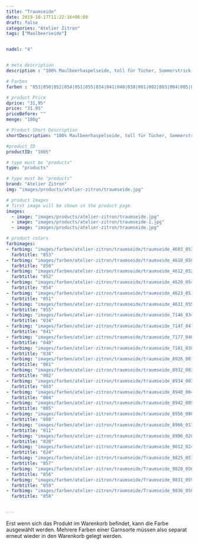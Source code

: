 ```yaml
---
title: "Traumseide"
date: 2019-10-17T11:22:16+06:00
draft: false
categories: "Atelier Zitron"
tags: ["Maulbeerseide"]


nadel: "4"	


# meta description
description : "100% Maulbeerhaspelseide, toll für Tücher, Sommerstrick, als Beilaufgarn"

# Farben
farben : "053|050|052|054|051|055|034|041|040|038|001|002|003|004|005|008|011|020|024|057|056|059|058"

# product Price
dprice: "31,95"
price: "31.95"
priceBefore: ""
menge: "100g"

# Product Short Description
shortDescription: "100% Maulbeerhaspelseide, toll für Tücher, Sommerstrick, als Beilaufgarn"

#product ID
productID: "1005"

# type must be "products"
type: "products"

# type must be "products"
brand: "Atelier Zitron"
img: "images/products/atelier-zitron/traumseide.jpg"    

# product Images
# first image will be shown in the product page
images:
  - image: "images/products/atelier-zitron/traumseide.jpg"
  - image: "images/products/atelier-zitron/traumseide-1.jpg"
  - image: "images/products/atelier-zitron/traumseide.jpg"

# product colors
farbimages:
- farbimg: "images/farben/atelier-zitron/traumseide/traumseide_4603_053_1.jpg"
  farbtitle: "053"
- farbimg: "images/farben/atelier-zitron/traumseide/traumseide_4610_050_1.jpg"
  farbtitle: "050"
- farbimg: "images/farben/atelier-zitron/traumseide/traumseide_4612_052_1.jpg"
  farbtitle: "052"
- farbimg: "images/farben/atelier-zitron/traumseide/traumseide_4620_054_1.jpg"
  farbtitle: "054"
- farbimg: "images/farben/atelier-zitron/traumseide/traumseide_4623_051_1.jpg"
  farbtitle: "051"
- farbimg: "images/farben/atelier-zitron/traumseide/traumseide_4631_055_1.jpg"
  farbtitle: "055"
- farbimg: "images/farben/atelier-zitron/traumseide/traumseide_7146_034_1.jpg"
  farbtitle: "034"
- farbimg: "images/farben/atelier-zitron/traumseide/traumseide_7147_041_1.jpg"
  farbtitle: "041"
- farbimg: "images/farben/atelier-zitron/traumseide/traumseide_7177_040_1.jpg"
  farbtitle: "040"
- farbimg: "images/farben/atelier-zitron/traumseide/traumseide_7181_038_1.jpg"
  farbtitle: "038"
- farbimg: "images/farben/atelier-zitron/traumseide/traumseide_8926_001_1.jpg"
  farbtitle: "001"
- farbimg: "images/farben/atelier-zitron/traumseide/traumseide_8932_002_1.jpg"
  farbtitle: "002"
- farbimg: "images/farben/atelier-zitron/traumseide/traumseide_8934_003_1.jpg"
  farbtitle: "003"
- farbimg: "images/farben/atelier-zitron/traumseide/traumseide_8940_004_1.jpg"
  farbtitle: "004"
- farbimg: "images/farben/atelier-zitron/traumseide/traumseide_8942_005_1.jpg"
  farbtitle: "005"
- farbimg: "images/farben/atelier-zitron/traumseide/traumseide_8956_008_1.jpg"
  farbtitle: "008"
- farbimg: "images/farben/atelier-zitron/traumseide/traumseide_8966_011_1.jpg"
  farbtitle: "011"
- farbimg: "images/farben/atelier-zitron/traumseide/traumseide_8996_020_1.jpg"
  farbtitle: "020"
- farbimg: "images/farben/atelier-zitron/traumseide/traumseide_9012_024_1.jpg"
  farbtitle: "024"
- farbimg: "images/farben/atelier-zitron/traumseide/Traumseide_9825_057_1.jpg"
  farbtitle: "057"
- farbimg: "images/farben/atelier-zitron/traumseide/Traumseide_9828_056_1.jpg"
  farbtitle: "056"
- farbimg: "images/farben/atelier-zitron/traumseide/Traumseide_9831_059_1.jpg"
  farbtitle: "059"
- farbimg: "images/farben/atelier-zitron/traumseide/Traumseide_9836_058_1.jpg"
  farbtitle: "058"


---
```


Erst wenn sich das Produkt im Warenkorb befindet, kann die Farbe ausgewählt werden.
Mehrere Farben einer Garnsorte müssen also separat erneut wieder in den Warenkorb gelegt werden.
